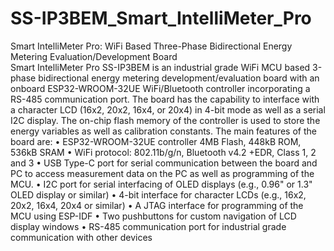 # SS-IP3BEM_Smart_IntelliMeter_Pro
Smart IntelliMeter Pro: WiFi Based Three-Phase Bidirectional Energy Metering Evaluation/Development Board <br />
Smart IntelliMeter Pro SS-IP3BEM is an industrial grade WiFi MCU based 3-phase bidirectional energy metering development/evaluation board with an onboard ESP32-WROOM-32UE WiFi/Bluetooth controller incorporating a RS-485 communication port. The board has the capability to interface with a character LCD (16x2, 20x2, 16x4, or 20x4) in 4-bit mode as well as a serial I2C display. The on-chip flash memory of the controller is used to store the energy variables as well as calibration constants. The main features of the board are:
•	ESP32-WROOM-32UE controller 4MB Flash, 448kB ROM, 536kB SRAM
•	WiFi protocol: 802.11b/g/n, Bluetooth v4.2 +EDR, Class 1, 2 and 3
•	USB Type-C port for serial communication between the board and PC to access measurement data on the PC as well as programming of the MCU.
•	I2C port for serial interfacing of OLED displays (e.g., 0.96" or 1.3" OLED display or similar)
•	4-bit interface for character LCDs (e.g., 16x2, 20x2, 16x4, 20x4 or similar)
•	A JTAG interface for programming of the MCU using ESP-IDF
•	Two pushbuttons for custom navigation of LCD display windows
•	RS-485 communication port for industrial grade communication with other devices 

